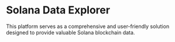 # **Solana Data Explorer**

This platform serves as a comprehensive and user-friendly solution designed to provide valuable Solana blockchain data.